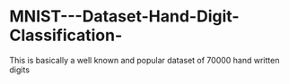# MNIST---Dataset-Hand-Digit-Classification-
This is basically a well known and popular dataset of 70000 hand written digits 
